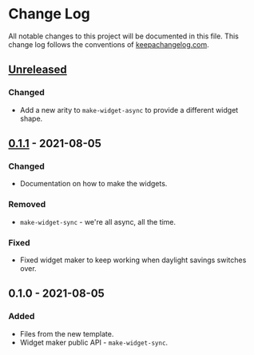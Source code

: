 # Change Log
All notable changes to this project will be documented in this file. This change log follows the conventions of [keepachangelog.com](http://keepachangelog.com/).

## [Unreleased]
### Changed
- Add a new arity to `make-widget-async` to provide a different widget shape.

## [0.1.1] - 2021-08-05
### Changed
- Documentation on how to make the widgets.

### Removed
- `make-widget-sync` - we're all async, all the time.

### Fixed
- Fixed widget maker to keep working when daylight savings switches over.

## 0.1.0 - 2021-08-05
### Added
- Files from the new template.
- Widget maker public API - `make-widget-sync`.

[Unreleased]: https://github.com/your-name/h1ckory/compare/0.1.1...HEAD
[0.1.1]: https://github.com/your-name/h1ckory/compare/0.1.0...0.1.1

